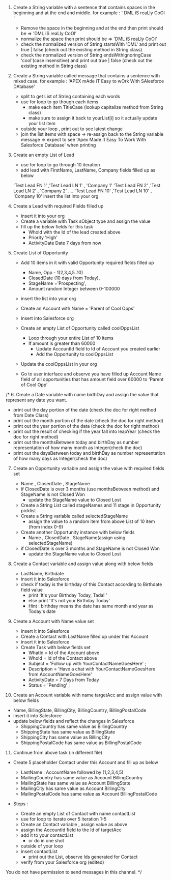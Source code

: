 1. Create a String variable with a sentence that contains spaces in the beginning and at the end and middle. 
for example : '  DML   iS reaLly CoOl   '
   - Remove the space in the beginning and at the end then print 
         should be => 'DML   iS reaLly CoOl'
   - normalize the space then print 
         should be => 'DML iS reaLly CoOl'
   - check the normalized version of String startsWith 'DML' and print out true | false  (check out the existing method in String class)
   - check the normalized version of String endsWithIgnoringCase 'cool'(case insensitive) and print out true | false  (check out the existing method in String class)

2. Create a String variable called message that contains a sentence with mixed case. 
for example : 'APEX mAde iT Easy to wOrk With SAlesforce DAtabase'
   - split to get List of String containing each words
   - use for loop to go though each items
      - make each item TitleCase (lookup capitalize method from String class)
      - make sure to assign it back to yourList[i] so it actually update your list item
   - outside your loop , print out to see latest change
   - join the list items with space 
      => re-assign back to the String variable message
      => expect to see 'Apex Made It Easy To Work With Salesforce Database' when printing 

3. Create an empty List of Lead
   - use for loop to go through 10 iteration 
   - add lead with FirstName, LastName, Company fields filled up as below
     
   'Test Lead FN 1' ,'Test Lead LN 1' , 'Company 1'
   'Test Lead FN 2' ,'Test Lead LN 2' , 'Company 2'
   ....
   'Test Lead FN 10' ,'Test Lead LN 10' , 'Company 10'
   insert the list into your org
  

4. Create a Lead with required Fields filled up 
   - insert it into your org 
   - Create a variable with Task sObject type and assign the value 
   - fill up the below fields for this task
      - WhoId with the Id of the lead created above 
      - Priority 'High'
      - ActivityDate  Date 7 days from now 

5. Create List of Opportunity 
   - Add 10 items in it with valid Opportunity required fields filled up 
      - Name,  Opp - 1(2,3,4,5..10)
      - ClosedDate (10 days from Today), 
      - StageName ='Prospecting', 
      - Amount  random Integer between 0-100000
   - insert the list into your org 

   - Create an Account with Name = 'Parent of Cool Opps'
   - insert into Salesforce org 

   - Create an empty List of Opportunity called coolOppsList
      - Loop through your entire List of 10 items 
      - If amount is greater than 60000
         - Update AccountId field to Id of Account you created earlier
         - Add the Opportunity to coolOppsList

   - Update the coolOppsList in your org 
   - Go to user interface and observe you have filled up Account Name field of 
   all opportunities that has amount field over 60000 to 'Parent of Cool Opp'


/*
6. Create a Date variable with name birthDay and assign the value that represent any date you want.
   - print out the day portion of the date (check the doc for right method from Date Class)
   - print out the month portion of the date (check the doc for right method)
   - print out the year portion of the data (check the doc for right method)
   - print out the result of checking if the year fall into leapYear (check the doc for right method)
   - print out the monthsBetween today and birthDay as number representation of how many month as Integer(check the doc)
   - print out the daysBetween today and birthDay as number representation of how many days as Integer(check the doc)

7. Create an Opportunity variable and assign the value with required fields set 
   - Name , ClosedDate , StageName
   - if ClosedDate is over 3 months (use monthsBetween method) and StageName is not Closed Won 
      - update the StageName value to Closed Lost 
   - Create a String List called stageNames and 11 stage in Opportunity picklist
   - Create a String variable called selectedStageName
      - assign the value to a random item from above List of 10 item (from index 0-9)
   - Create another Opportunity instance with below fields
      - Name , ClosedDate , StageName(assign using selectedStageName)
   -  if ClosedDate is over 3 months and StageName is not Closed Won 
      - update the StageName value to Closed Lost 

8. Create a Contact variable and assign value along with below fields 
   - LastName, Birthdate
   - insert it into Salesforce 
   - check if today is the birthday of this Contact according to Birthdate field value
      - print 'It's your Birthday Today, Tada! '
      - else print 'It's not your Birthday Today'
      - Hint : birthday means the date has same month and year as Today's date

9. Create a Account with Name value set 
   - insert it into Salesforce
   - Create a Contact with LastName filled up under this Account
   - insert it into Salesforce
   - Create Task with below fields set 
      - WhatId = Id of the Account above
      - WhoId  = Id of the Contact above 
      - Subject = 'Follow up with YourContactNameGoesHere' ; 
      - Description = 'Have a chat with YourContactNameGoesHere from AccountNameGoesHere'
      - ActivityDate = 7 Days from Today
      - Status = 'Pending' ;

10. Create an Account variable with name targetAcc and assign value with below fields 
   - Name, BillingState, BillingCity, BillingCountry, BillingPostalCode
   - insert it into Salesforce
   - update below fields and reflect the changes in Salesforce
      - ShippingCountry     has same value as BillingCountry
      - ShippingState       has same value as BillingState
      - ShippingCity        has same value as BillingCity
      - ShippingPostalCode  has same value as BillingPostalCode


11. Continue from above task (in different file)
   - Create 5 placeholder Contact under this Account and fill up as below
      - LastName : AccountName followed by (1,2,3,4,5)
      - MailingCountry     has same value as Account BillingCountry
      - MailingState       has same value as Account BillingState
      - MailingCity        has same value as Account BillingCity
      - MailingPostalCode  has same value as Account BillingPostalCode

   - Steps : 
      - Create an empty List of Contact with name contactList
      - use for loop to iterate over 5 iteration 1-5
      - Create an Contact variable , assign value as above 
      - assign the AccountId field to the Id of targetAcc
      - add it to your contactList
         - or do in one shot
      - outside of your loop
      - insert contactList
         - print out the List, observe Ids generated for Contact
      - verify from your Salesforce org (edited)

You do not have permission to send messages in this channel.
*/
